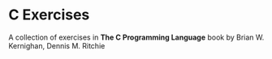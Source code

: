 # C Exercises
A collection of exercises in **The C Programming Language** book by Brian W. Kernighan, Dennis M. Ritchie
